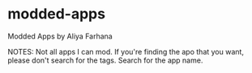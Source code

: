 # modded-apps
Modded Apps by Aliya Farhana

NOTES: Not all apps I can mod.
 If you're finding the apo that you want,
 please don't search for the tags. Search for the app name.
